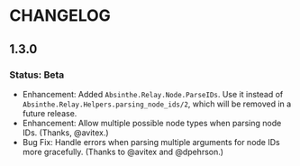 # CHANGELOG

## 1.3.0
### Status: Beta

- Enhancement: Added `Absinthe.Relay.Node.ParseIDs`. Use it instead of
  `Absinthe.Relay.Helpers.parsing_node_ids/2`, which will be removed in a future
  release.
- Enhancement: Allow multiple possible node types when parsing node IDs.
  (Thanks, @avitex.)
- Bug Fix: Handle errors when parsing multiple arguments for node IDs more
  gracefully. (Thanks to @avitex and @dpehrson.)